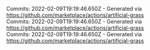 Commits: 2022-02-09T19:19:46.650Z - Generated via https://github.com/marketplace/actions/artificial-grass
<br>
Commits: 2022-02-09T19:19:46.650Z - Generated via https://github.com/marketplace/actions/artificial-grass
<br>
Commits: 2022-02-09T19:19:46.650Z - Generated via https://github.com/marketplace/actions/artificial-grass
<br>
